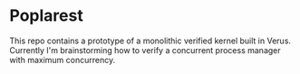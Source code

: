 # Poplarest
This repo contains a prototype of a monolithic verified kernel built in Verus. Currently I'm brainstorming how to verify a concurrent process manager with maximum concurrency. 
